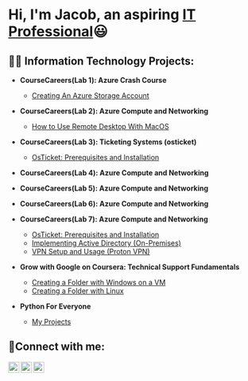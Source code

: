 <h1>Hi, I'm Jacob, an aspiring <a href="https://linkedin.com/in/jacob-andrade-065686140"> IT Professional</a>😃</h1>

<h2>👨‍💻 Information Technology Projects:</h2>

- <b>CourseCareers(Lab 1): Azure Crash Course</b>
  - [Creating An Azure Storage Account](https://github.com/andradejacob36/Creating-An-Azure-Storage-Account)

- <b>CourseCareers(Lab 2): Azure Compute and Networking </b>
  - [How to Use Remote Desktop With MacOS](https://github.com/andradejacob36/How-to-Use-Remote-Desktop-With-MacOS)


- <b>CourseCareers(Lab 3): Ticketing Systems (osticket)</b>
  - [OsTicket: Prerequisites and Installation](https://github.com/andradejacob36/osTicket-Help-Desk-Implementation)




- <b>CourseCareers(Lab 4): Azure Compute and Networking </b>
- <b>CourseCareers(Lab 5): Azure Compute and Networking </b>
- <b>CourseCareers(Lab 6): Azure Compute and Networking </b>
- <b>CourseCareers(Lab 7): Azure Compute and Networking </b>


  - [OsTicket: Prerequisites and Installation](https://github.com/andradejacob36/osTicket-Help-Desk-Implementation)
  - [Implementing Active Directory (On-Premises)](https://github.com/andradejacob36/Implementing-Active-Directory-On-Premises-in-Azure.)
  - [VPN Setup and Usage (Proton VPN)](https://github.com/andradejacob36/VPN-Setup-and-Usage-Proton-VPN)


- <b>Grow with Google on Coursera: Technical Support Fundamentals</b>
  - [Creating a Folder with Windows on a VM](https://github.com/andradejacob36/Creating-a-Folder-with-Windows-on-a-VM)
  - [Creating a Folder with Linux](https://github.com/andradejacob36/Creating-a-Folder-with-Linux)

- <b>Python For Everyone</b>
  - [My Projects](https://github.com/andradejacob36/Python-for-Everyone)


<h2>🤳Connect with me:</h2>

[<img align="left" alt="Josh | Twitter" width="22px" src="https://cdn.jsdelivr.net/npm/simple-icons@v3/icons/twitter.svg" />][twitter]
[<img align="left" alt="Josh | LinkedIn" width="22px" src="https://cdn.jsdelivr.net/npm/simple-icons@v3/icons/linkedin.svg" />][linkedin]
[<img align="left" alt="Josh | Instagram" width="22px" src="https://cdn.jsdelivr.net/npm/simple-icons@v3/icons/instagram.svg" />][instagram]

[twitter]: https://twitter.com/@andradejacob36
[instagram]: https://www.instagram.com/j_andrade_2019
[linkedin]: https://linkedin.com/in/jacob-andrade-065686140
